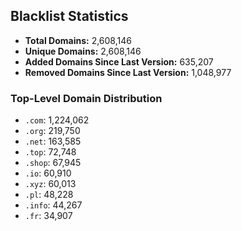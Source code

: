 ## Blacklist Statistics

- **Total Domains:** 2,608,146
- **Unique Domains:** 2,608,146
- **Added Domains Since Last Version:** 635,207
- **Removed Domains Since Last Version:** 1,048,977

### Top-Level Domain Distribution

-  `.com`: 1,224,062
-  `.org`: 219,750
-  `.net`: 163,585
-  `.top`: 72,748
-  `.shop`: 67,945
-  `.io`: 60,910
-  `.xyz`: 60,013
-  `.pl`: 48,228
-  `.info`: 44,267
-  `.fr`: 34,907
